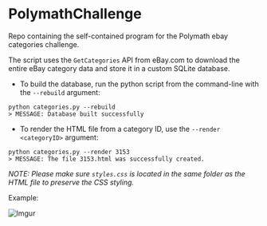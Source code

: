 # PolymathChallenge
Repo containing the self-contained program for the Polymath ebay categories challenge.

The script uses the ```GetCategories``` API from eBay.com to download the entire eBay category data and store it in a custom SQLite database.

- To build the database, run the python script from the command-line with the ```--rebuild``` argument:

```
python categories.py --rebuild
> MESSAGE: Database built successfully
```

- To render the HTML file from a category ID, use the ```--render <categoryID>``` argument:

```
python categories.py --render 3153
> MESSAGE: The file 3153.html was successfully created.
```

*NOTE: Please make sure ```styles.css``` is located in the same folder as the HTML file to preserve the CSS styling.*

Example:

![Imgur](https://i.imgur.com/8yrfAZF.jpg)